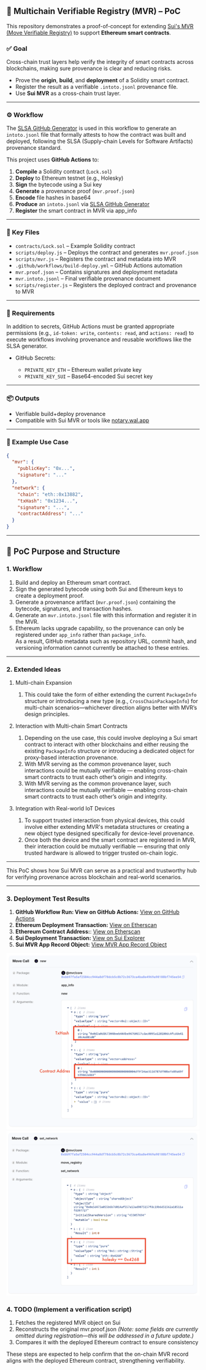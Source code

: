## 🧚 Multichain Verifiable Registry (MVR) – PoC

This repository demonstrates a proof-of-concept for extending [Sui's MVR (Move Verifiable Registry)](https://github.com/MystenLabs/mvr) to support **Ethereum smart contracts**.

### ✅ Goal

Cross-chain trust layers help verify the integrity of smart contracts across blockchains, making sure provenance is clear and reducing risks.

* Prove the **origin**, **build**, and **deployment** of a Solidity smart contract.
* Register the result as a verifiable `.intoto.jsonl` provenance file.
* Use **Sui MVR** as a cross-chain trust layer.

---

### ⚙️ Workflow

The [SLSA GitHub Generator](https://github.com/slsa-framework/slsa-github-generator) is used in this workflow to generate an `intoto.jsonl` file that formally attests to how the contract was built and deployed, following the SLSA (Supply-chain Levels for Software Artifacts) provenance standard.

This project uses **GitHub Actions** to:

1. **Compile** a Solidity contract (`Lock.sol`)
2. **Deploy** to Ethereum testnet (e.g., Holesky)
3. **Sign** the bytecode using a Sui key
4. **Generate** a provenance proof (`mvr.proof.json`)
5. **Encode** file hashes in base64
6. **Produce** an `intoto.jsonl` via [SLSA GitHub Generator](https://github.com/slsa-framework/slsa-github-generator)
7. **Register** the smart contract in MVR via app\_info

---

### 📁 Key Files

* `contracts/Lock.sol` – Example Solidity contract
* `scripts/deploy.js` – Deploys the contract and generates `mvr.proof.json`
* `scripts/mvr.js` – Registers the contract and metadata into MVR
* `.github/workflows/build-deploy.yml` – GitHub Actions automation
* `mvr.proof.json` – Contains signatures and deployment metadata
* `mvr.intoto.jsonl` – Final verifiable provenance document
* `scripts/register.js` – Registers the deployed contract and provenance to MVR

---

### 🔐 Requirements

In addition to secrets, GitHub Actions must be granted appropriate permissions (e.g., `id-token: write`, `contents: read`, and `actions: read`) to execute workflows involving provenance and reusable workflows like the SLSA generator.

* GitHub Secrets:

  * `PRIVATE_KEY_ETH` – Ethereum wallet private key
  * `PRIVATE_KEY_SUI` – Base64-encoded Sui secret key

---

### 📦 Outputs

* Verifiable build+deploy provenance
* Compatible with Sui MVR or tools like [notary.wal.app](https://notary.wal.app)

---

### 🦪 Example Use Case

```json
{
  "mvr": {
    "publicKey": "0x...",
    "signature": "..."
  },
  "network": {
    "chain": "eth::0x13882",
    "txHash": "0x1234...",
    "signature": "...",
    "contractAddress": "..."
  }
}
```

---

## 🚀 PoC Purpose and Structure

### 1. Workflow

  1. Build and deploy an Ethereum smart contract.
  1. Sign the generated bytecode using both Sui and Ethereum keys to create a deployment proof.
  1. Generate a provenance artifact (`mvr.proof.json`) containing the bytecode, signatures, and transaction hashes.
  1. Generate an `mvr.intoto.jsonl` file with this information and register it in the MVR.
  1. Ethereum lacks upgrade capability, so the provenance can only be registered under `app_info` rather than `package_info`.  
   As a result, GitHub metadata such as repository URL, commit hash, and versioning information cannot currently be attached to these entries.

---

### 2. Extended Ideas

  1. Multi-chain Expansion

      1. This could take the form of either extending the current `PackageInfo` structure or introducing a new type (e.g., `CrossChainPackageInfo`) for multi-chain scenarios—whichever direction aligns better with MVR’s design principles.

  1. Interaction with Multi-chain Smart Contracts

      1. Depending on the use case, this could involve deploying a Sui smart contract to interact with other blockchains and either reusing the existing `PackageInfo` structure or introducing a dedicated object for proxy-based interaction provenance.
      1. With MVR serving as the common provenance layer, such interactions could be mutually verifiable — enabling cross-chain smart contracts to trust each other’s origin and integrity.
      1. With MVR serving as the common provenance layer, such interactions could be mutually verifiable — enabling cross-chain smart contracts to trust each other’s origin and integrity.

  1. Integration with Real-world IoT Devices

      1. To support trusted interaction from physical devices, this could involve either extending MVR's metadata structures or creating a new object type designed specifically for device-level provenance.
      1. Once both the device and the smart contract are registered in MVR, their interaction could be mutually verifiable — ensuring that only trusted hardware is allowed to trigger trusted on-chain logic.

---

This PoC shows how Sui MVR can serve as a practical and trustworthy hub for verifying provenance across blockchain and real-world scenarios.

---

### 3. Deployment Test Results

  1. **GitHub Workflow Run: View on GitHub Actions:** [View on GitHub Actions](https://github.com/zktx-io/multichain-mvr-poc/actions/runs/15723947452)
  1. **Ethereum Deployment Transaction:** [View on Etherscan](https://holesky.etherscan.io/tx/0x0d3a0dd673048eeb444be94760657cdac0095a128180dc4fcdde4130c4a885d0)
  1. **Ethereum Contract Address:**: [View on Etherscan](https://holesky.etherscan.io/address/0x4df9f24ae3116787df90befe89a69fb39662e86f)
  1. **Sui Deployment Transaction:** [View on Sui Explorer](https://suiscan.xyz/mainnet/tx/6quYPRJdgrJvbKj98P5UeYffrMvv7JpBJyPvHN6Pouf4)
  1. **Sui MVR App Record Object:** [View MVR App Record Object](https://suiscan.xyz/mainnet/object/0xd6693e672db5230f064d16cb4306ca4102c5adcf5856327b0fe5d838b025a76f/fields)

![pic1](images/pic1.png)
![pic2](images/pic2.png)


### 4. TODO (Implement a verification script)
  
  1. Fetches the registered MVR object on Sui
  1. Reconstructs the original mvr.proof.json  *(Note: some fields are currently omitted during registration—this will be addressed in a future update.)*  
  1. Compares it with the deployed Ethereum contract to ensure consistency

  These steps are expected to help confirm that the on-chain MVR record aligns with the deployed Ethereum contract, strengthening verifiability.

